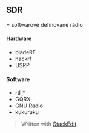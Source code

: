## SDR
= softwarově definované rádio
#### Hardware
- bladeRF
- hackrf
- USRP

#### Software
- rtl_*
- GQRX
- GNU Radio
- kukuruku
> Written with [StackEdit](https://stackedit.io/).
<!--stackedit_data:
eyJoaXN0b3J5IjpbMjEwMzg1NjZdfQ==
-->